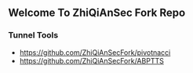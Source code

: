 ## Welcome To ZhiQiAnSec Fork Repo

### Tunnel Tools
* https://github.com/ZhiQiAnSecFork/pivotnacci
* https://github.com/ZhiQiAnSecFork/ABPTTS

